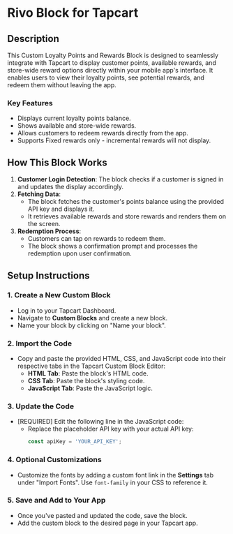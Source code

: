 # Rivo Block for Tapcart

## Description
This Custom Loyalty Points and Rewards Block is designed to seamlessly integrate with Tapcart to display customer points, available rewards, and store-wide reward options directly within your mobile app's interface. It enables users to view their loyalty points, see potential rewards, and redeem them without leaving the app.

### Key Features
- Displays current loyalty points balance.
- Shows available and store-wide rewards.
- Allows customers to redeem rewards directly from the app.
- Supports Fixed rewards only - incremental rewards will not display.

## How This Block Works
1. **Customer Login Detection**: The block checks if a customer is signed in and updates the display accordingly.
2. **Fetching Data**:
   - The block fetches the customer's points balance using the provided API key and displays it.
   - It retrieves available rewards and store rewards and renders them on the screen.
3. **Redemption Process**:
   - Customers can tap on rewards to redeem them.
   - The block shows a confirmation prompt and processes the redemption upon user confirmation.

## Setup Instructions

### 1. Create a New Custom Block
- Log in to your Tapcart Dashboard.
- Navigate to **Custom Blocks** and create a new block.
- Name your block by clicking on "Name your block".

### 2. Import the Code
- Copy and paste the provided HTML, CSS, and JavaScript code into their respective tabs in the Tapcart Custom Block Editor:
  - **HTML Tab**: Paste the block's HTML code.
  - **CSS Tab**: Paste the block's styling code.
  - **JavaScript Tab**: Paste the JavaScript logic.

### 3. Update the Code
- [REQUIRED] Edit the following line in the JavaScript code:
  - Replace the placeholder API key with your actual API key:
    ```javascript
    const apiKey = 'YOUR_API_KEY';
    ```

### 4. Optional Customizations
- Customize the fonts by adding a custom font link in the **Settings** tab under "Import Fonts". Use `font-family` in your CSS to reference it.

### 5. Save and Add to Your App
- Once you've pasted and updated the code, save the block.
- Add the custom block to the desired page in your Tapcart app.



